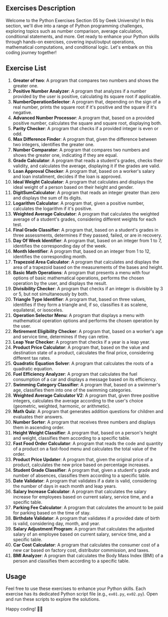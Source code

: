## Exercises Description

Welcome to the Python Exercises Section 05 by Geek University! In this section, we'll dive into a range of Python programming challenges, exploring topics such as number comparison, average calculation, conditional statements, and more. Get ready to enhance your Python skills through hands-on exercises, covering input/output operations, mathematical computations, and conditional logic. Let's embark on this coding journey together!

## Exercise List

1. **Greater of two**: A program that compares two numbers and shows the greater one.
2. **Positive Number Analyzer**: A program that analyzes if a number provided by the user is positive, calculating its square root if applicable.
3. **NumberOperationSelector**: A program that, depending on the sign of a real number, prints the square root if it's positive and the square if it's negative.
4. **Advanced Number Processor**: A program that, based on a provided positive number, calculates the square and square root, displaying both.
5. **Parity Checker**: A program that checks if a provided integer is even or odd.
6. **Max Difference Finder**: A program that, given the difference between two integers, identifies the greater one.
7. **Number Comparator**: A program that compares two numbers and shows the greater one, indicating if they are equal.
8. **Grade Calculator**: A program that reads a student's grades, checks their validity, and calculates the average, displaying it if the grades are valid.
9. **Loan Approval Checker**: A program that, based on a worker's salary and loan installment, decides if the loan is approved.
10. **Ideal Weight Calculator**: A program that calculates and displays the ideal weight of a person based on their height and gender.
11. **DigitSumCalculator**: A program that reads an integer greater than zero and displays the sum of its digits.
12. **Logarithm Calculator**: A program that, given a positive number, calculates the logarithm if it's positive.
13. **Weighted Average Calculator**: A program that calculates the weighted average of a student's grades, considering different weights for each test.
14. **Final Grade Classifier**: A program that, based on a student's grades in three assessments, determines if they passed, failed, or are in recovery.
15. **Day Of Week Identifier**: A program that, based on an integer from 1 to 7, identifies the corresponding day of the week.
16. **Month Identifier**: A program that, based on an integer from 1 to 12, identifies the corresponding month.
17. **Trapezoid Area Calculator**: A program that calculates and displays the area of a trapezoid based on the measurements of the bases and height.
18. **Basic Math Operations**: A program that presents a menu with four options of basic mathematical operations, performs the chosen operation by the user, and displays the result.
19. **Divisibility Checker**: A program that checks if an integer is divisible by 3 or 5, but not simultaneously by both.
20. **Triangle Type Identifier**: A program that, based on three values, identifies if they form a triangle and, if so, classifies it as scalene, equilateral, or isosceles.
21. **Operation Selector Menu**: A program that displays a menu with mathematical operation options and performs the chosen operation by the user.
22. **Retirement Eligibility Checker**: A program that, based on a worker's age and service time, determines if they can retire.
23. **Leap Year Checker**: A program that checks if a year is a leap year.
24. **Product Price Calculator**: A program that, based on the value and destination state of a product, calculates the final price, considering different tax rates.
25. **Quadratic Equation Solver**: A program that calculates the roots of a quadratic equation.
26. **Fuel Efficiency Analyzer**: A program that calculates the fuel consumption of a car and displays a message based on its efficiency.
27. **Swimming Category Classifier**: A program that, based on a swimmer's age, classifies them into one of the swimming categories.
28. **Weighted Average Calculator V2**: A program that, given three positive integers, calculates the average according to the user's choice (geometric, weighted, harmonic, or arithmetic).
29. **Math Quiz**: A program that generates addition questions for children and evaluates their answers.
30. **Number Sorter**: A program that receives three numbers and displays them in ascending order.
31. **Height Weight Classifier**: A program that, based on a person's height and weight, classifies them according to a specific table.
32. **Fast Food Order Calculator**: A program that reads the code and quantity of a product on a fast-food menu and calculates the total value of the order.
33. **Product Price Updater**: A program that, given the original price of a product, calculates the new price based on percentage increases.
34. **Student Grade Classifier**: A program that, given a student's grade and number of absences, classifies them according to a specific table.
35. **Date Validator**: A program that validates if a date is valid, considering the number of days in each month and leap years.
36. **Salary Increase Calculator**: A program that calculates the salary increase for employees based on current salary, service time, and a specific table.
37. **Parking Fee Calculator**: A program that calculates the amount to be paid for parking based on the time of stay.
38. **Birthdate Validator**: A program that validates if a provided date of birth is valid, considering day, month, and year.
39. **Salary Adjustment Program**: A program that calculates the adjusted salary of an employee based on current salary, service time, and a specific table.
40. **Car Cost Calculator**: A program that calculates the consumer cost of a new car based on factory cost, distributor commission, and taxes.
41. **BMI Analyzer**: A program that calculates the Body Mass Index (BMI) of a person and classifies them according to a specific table.

## Usage

Feel free to use these exercises to enhance your Python skills. Each exercise has its dedicated Python script file (e.g., `ex01.py`, `ex02.py`). Open and run these scripts to explore the solutions.

Happy coding! 🚀🐍
